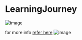 # LearningJourney

![image](https://github.com/GitPracticeRepo/LearningJourney/assets/2438317/1366ea51-91a6-4b7b-8efd-3db3d01ebd16)

for more info [refer here](https://directdevops.blog/2023/11/24/azure-classroom-notes-24-nov-2023/)
![image](https://github.com/GitPracticeRepo/LearningJourney/assets/2438317/55b813ee-9012-4949-b9d1-60e8414baf37)
